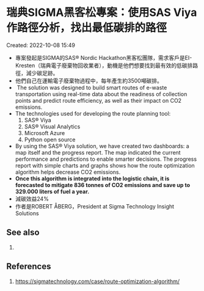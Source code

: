 # 瑞典SIGMA黑客松專案：使用SAS Viya作路徑分析，找出最低碳排的路徑
Created: 2022-10-08 15:49

- 專案發起是SIGMA的SAS® Nordic Hackathon黑客松團隊，需求客戶是EI-Kresten（瑞典電子廢棄物回收業者），動機是他們想要找到最有效的低碳排路徑，減少碳足跡。
- 他們自己在運輸電子廢棄物過程中，每年產生約3500噸碳排。
-  The solution was designed to build smart routes of e-waste transportation using real-time data about the readiness of collection points and predict route efficiency, as well as their impact on CO2 emissions.
- The technologies used for developing the route planning tool:
	1.  SAS® Viya
	2.  SAS® Visual Analytics
	3.  Microsoft Azure
	4.  Python open source
- By using the SAS® Viya solution, we have created two dashboards: a map itself and the progress report. The map indicated the current performance and predictions to enable smarter decisions. The progress report with simple charts and graphs shows how the route optimization algorithm helps decrease CO2 emissions.
- **Once this algorithm is integrated into the logistic chain, it is forecasted to mitigate 836 tonnes of CO2 emissions and save up to 329.000 liters of fuel a year.**
- 減碳效益24%
- 作者是ROBERT ÅBERG，President at Sigma Technology Insight Solutions

## See also
1. 

## References
1. https://sigmatechnology.com/case/route-optimization-algorithm/